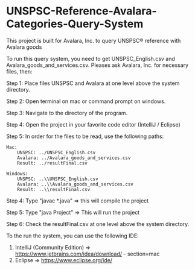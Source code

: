 # UNSPSC-Reference-Avalara-Categories-Query-System
This project is built for Avalara, Inc. to query UNSPSC® reference with Avalara goods

To run this query system, you need to get UNSPSC_English.csv and Avalara_goods_and_services.csv. Pleases ask Avalara, Inc. for necessary files, then:

Step 1: Place files UNSPSC and Avalara at one level above the system directory.

Step 2: Open terminal on mac or command prompt on windows.

Step 3: Navigate to the directory of the program.

Step 4: Open the project in your favorite code editor (IntelliJ / Eclipse)

Step 5: In order for the files to be read, use the following paths:

	Mac:
		UNSPSC: ../UNSPSC_English.csv
		Avalara: ../Avalara_goods_and_services.csv
		Result: ../resultFinal.csv

	Windows:
		UNSPSC: ..\\UNSPSC_English.csv
		Avalara: ..\\Avalara_goods_and_services.csv
		Result: ..\\resultFinal.csv

Step 4: Type "javac *.java" => this will compile the project

Step 5: Type "java Project" => This will run the project 

Step 6: Check the resultFinal.csv at one level above the system directory.

To the run the system, you can use the following IDE:
1. IntelliJ (Community Edition) => https://www.jetbrains.com/idea/download/ - section=mac
2. Eclipse => https://www.eclipse.org/ide/
